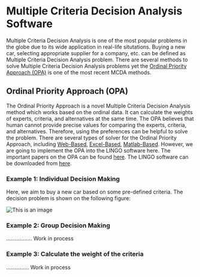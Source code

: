 # Multiple Criteria Decision Analysis Software
Multiple Criteria Decision Analysis is one of the most popular problems in the globe due to its wide application in real-life situtations. Buying a new car, selecting appropriate supplier for a company, etc. can be defined as Multiple Criteria Decision Analysis problem. There are several methods to solve Multiple Criteria Decision Analysis problems yet the [Ordinal Priority Approach (OPA)](https://ordinalpriorityapproach.com/) is one of the most recent MCDA methods. 

## Ordinal Priority Approach (OPA)

The Ordinal Priority Approach is a novel Multiple Criteria Decision Analysis method which works based on the ordinal data. It can calculate the weights of experts, criteria, and alternatives at the same time. The OPA believes that human cannot provide precise values for comparing the experts, criteria, and alternatives. Therefore, using the preferences can be helpful to solve the problem. There are several types of solver for the Ordinal Priority Approach, including [Web-Based](https://ordinalpriorityapproach.com/opasolver.html), [Excel-Based](https://zenodo.org/record/4453887), [Matlab-Based](https://www.mathworks.com/matlabcentral/fileexchange/106890-opa-solver-a-solver-for-multi-criteria-decision-analysis). However, we are going to implement the OPA into the LINGO software here. The important papers on the OPA can be found [here](https://ordinalpriorityapproach.com/index.php?s=2-opa-papers). The LINGO software can be downloaded from [here](https://www.lindo.com/lindoforms/downlingo.html).  

### Example 1: Individual Decision Making
Here, we aim to buy a new car based on some pre-defined criteria. The decision problem is shown on the following figure:

![This is an image](https://ordinalpriorityapproach.com/images/7.jpg)
### Example 2: Group Decision Making
................. Work in process
### Example 3: Calculate the weight of the criteria
...............  Work in process

